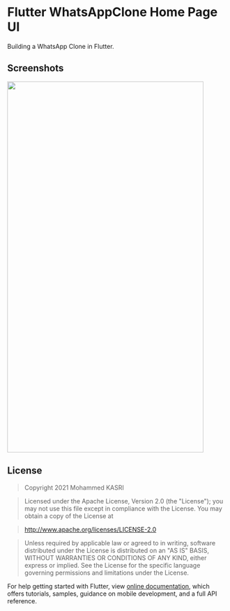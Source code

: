 # Flutter WhatsAppClone Home Page UI

Building a WhatsApp Clone in Flutter.



## Screenshots

<img src="https://user-images.githubusercontent.com/31214118/137866482-995786bf-0d07-414a-8e62-fc5ea04def40.png" width="450" height="850">


## License

>Copyright 2021 Mohammed KASRI

>Licensed under the Apache License, Version 2.0 (the "License");
you may not use this file except in compliance with the License.
You may obtain a copy of the License at

>   http://www.apache.org/licenses/LICENSE-2.0

>Unless required by applicable law or agreed to in writing, software
distributed under the License is distributed on an "AS IS" BASIS,
WITHOUT WARRANTIES OR CONDITIONS OF ANY KIND, either express or implied.
See the License for the specific language governing permissions and
limitations under the License.




For help getting started with Flutter, view 
[online documentation](https://flutter.dev/docs), which offers tutorials,
samples, guidance on mobile development, and a full API reference.
